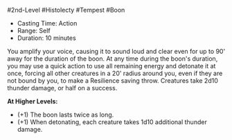 #2nd-Level #Histolecty #Tempest #Boon
 
- Casting Time: Action
- Range: Self
- Duration: 10 minutes  

You amplify your voice, causing it to sound loud and clear even for up to 90' away for the duration of the boon. At any time during the boon's duration, you may use a quick action to use all remaining energy and detonate it at once, forcing all other creatures in a 20' radius around you, even if they are not bound by you, to make a Resilience saving throw. Creatures take 2d10 thunder damage, or half on a success.
 
**At Higher Levels:** 
* (+1) The boon lasts twice as long.
* (+1) When detonating, each creature takes 1d10 additional thunder damage.